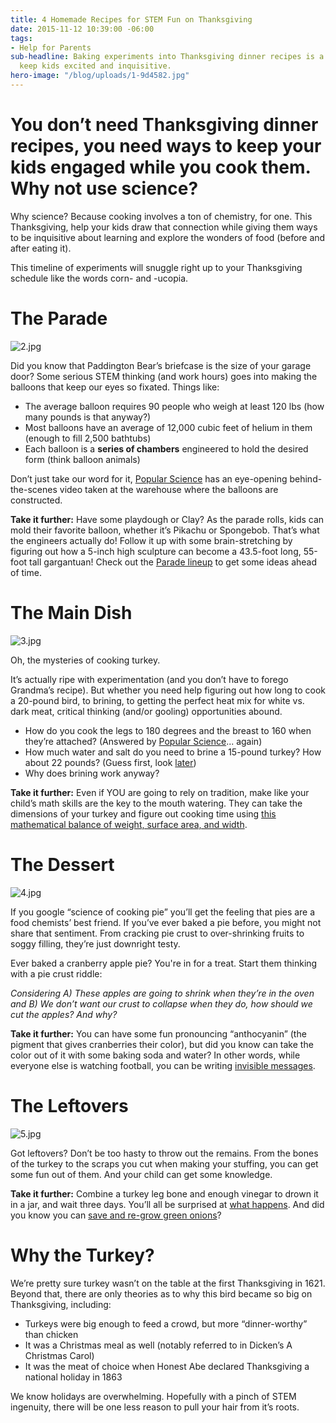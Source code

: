 ```yaml
---
title: 4 Homemade Recipes for STEM Fun on Thanksgiving
date: 2015-11-12 10:39:00 -06:00
tags:
- Help for Parents
sub-headline: Baking experiments into Thanksgiving dinner recipes is a great way to
  keep kids excited and inquisitive.
hero-image: "/blog/uploads/1-9d4582.jpg"
---
```


# You don’t need Thanksgiving dinner recipes, you need ways to keep your kids engaged while you cook them. Why not use science?

Why science? Because cooking involves a ton of chemistry, for one. This Thanksgiving, help your kids draw that connection while giving them ways to be inquisitive about learning and explore the wonders of food (before and after eating it).

This timeline of experiments will snuggle right up to your Thanksgiving schedule like the words corn- and -ucopia.

# The Parade

![2.jpg](/blog/uploads/2.jpg)

Did you know that Paddington Bear’s briefcase is the size of your garage door? Some serious STEM thinking (and work hours) goes into making the balloons that keep our eyes so fixated. Things like:

* The average balloon requires 90 people who weigh at least 120 lbs (how many pounds is that anyway?)
* Most balloons have an average of 12,000 cubic feet of helium in them (enough to fill 2,500 bathtubs)
* Each balloon is a **series of chambers** engineered to hold the desired form (think balloon animals)

Don’t just take our word for it, [Popular Science](http://www.popsci.com/science-and-engineering-macys-thanksgiving-day-balloons) has an eye-opening behind-the-scenes video taken at the warehouse where the balloons are constructed.

**Take it further:** Have some playdough or Clay? As the parade rolls, kids can mold their favorite balloon, whether it’s Pikachu or Spongebob. That’s what the engineers actually do! Follow it up with some brain-stretching by figuring out how a 5-inch high sculpture can become a 43.5-foot long, 55-foot tall gargantuan! Check out the [Parade lineup](http://social.macys.com/parade/) to get some ideas ahead of time.

# The Main Dish

![3.jpg](/blog/uploads/3.jpg)

Oh, the mysteries of cooking turkey.

It’s actually ripe with experimentation (and you don’t have to forego Grandma’s recipe). But whether you need help figuring out how long to cook a 20-pound bird, to brining, to getting the perfect heat mix for white vs. dark meat, critical thinking (and/or gooling) opportunities abound.

* How do you cook the legs to 180 degrees and the breast to 160 when they’re attached? (Answered by [Popular Science](http://www.popsci.com/scitech/article/2007-11/turkey-day-chemistry-kitchen)... again)
* How much water and salt do you need to brine a 15-pound turkey? How about 22 pounds? (Guess first, look [later](http://www.smithsonianmag.com/science-nature/the-science-of-cooking-a-turkey-and-other-thanksgiving-dishes-138311115/?no-ist))
* Why does brining work anyway?

**Take it further:** Even if YOU are going to rely on tradition, make like your child’s math skills are the key to the mouth watering. They can take the dimensions of your turkey and figure out cooking time using [this mathematical balance of weight, surface area, and width](http://www.exploratorium.edu/cooking/turkey/index.html).

# The Dessert

![4.jpg](/blog/uploads/4.jpg)

If you google “science of cooking pie” you’ll get the feeling that pies are a food chemists’ best friend. If you’ve ever baked a pie before, you might not share that sentiment. From cracking pie crust to over-shrinking fruits to soggy filling, they’re just downright testy.

Ever baked a cranberry apple pie? You're in for a treat. Start them thinking with a pie crust riddle:

*Considering A) These apples are going to shrink when they’re in the oven and B) We don’t want our crust to collapse when they do, how should we cut the apples? And why?*

**Take it further:** You can have some fun pronouncing “anthocyanin” (the pigment that gives cranberries their color), but did you know can take the color out of it with some baking soda and water? In other words, while everyone else is watching football, you can be writing [invisible messages](http://kitchenpantryscientist.com/spy-juice/).

# The Leftovers

![5.jpg](/blog/uploads/5.jpg)

Got leftovers? Don’t be too hasty to throw out the remains. From the bones of the turkey to the scraps you cut when making your stuffing, you can get some fun out of them. And your child can get some knowledge.

**Take it further:** Combine a turkey leg bone and enough vinegar to drown it in a jar, and wait three days. You’ll all be surprised at [what happens](https://sciencebob.com/bend-a-bone-with-vinegar/). And did you know you can [save and re-grow green onions](http://fromabcstoacts.com/2013/11/3-family-friendly-thanksgiving-science-experiments.html)?

# Why the Turkey?

We’re pretty sure turkey wasn’t on the table at the first Thanksgiving in 1621. Beyond that, there are only theories as to why this bird became so big on Thanksgiving, including:

* Turkeys were big enough to feed a crowd, but more “dinner-worthy” than chicken
* It was a Christmas meal as well (notably referred to in Dicken’s A Christmas Carol)
* It was the meat of choice when Honest Abe declared Thanksgiving a national holiday in 1863

We know holidays are overwhelming. Hopefully with a pinch of STEM ingenuity, there will be one less reason to pull your hair from it’s roots.